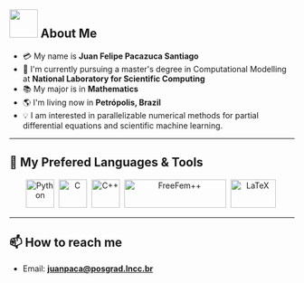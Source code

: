 ## <img src="https://raw.githubusercontent.com/nixin72/nixin72/master/wave.gif" width="50px"></img> About Me

- :credit_card: My name is **Juan Felipe Pacazuca Santiago**  
- :school: I'm currently pursuing a master's degree in Computational Modelling at **National Laboratory for Scientific Computing**
- :books: My major is in **Mathematics**
- :earth_americas: I'm living now in **Petrópolis, Brazil**
- :bulb: I am interested in parallelizable numerical methods for partial differential equations and scientific machine learning.

---

## 🚀 My Prefered Languages & Tools

<div align="center">
  <img src="https://cdn.jsdelivr.net/gh/devicons/devicon/icons/python/python-original.svg" title="Python" alt="Python" width="50" height="50"/>&nbsp;
  <img src="https://cdn.jsdelivr.net/gh/devicons/devicon/icons/c/c-original.svg" title="C" alt="C" width="50" height="50"/>&nbsp;
  <img src="https://cdn.jsdelivr.net/gh/devicons/devicon/icons/cplusplus/cplusplus-original.svg" title="C++" alt="C++" width="50" height="50"/>&nbsp;
  <img src="https://freefem.org/img/logo_FreeFEM.svg" title="FreeFem++" alt="FreeFem++" width="180" height="50"/>&nbsp;
  <img src="https://cdn.jsdelivr.net/gh/devicons/devicon/icons/latex/latex-original.svg" title="LaTeX" alt="LaTeX" width="80" height="50"/>&nbsp;
</div>

---

## 📫 How to reach me

- Email: **juanpaca@posgrad.lncc.br**
